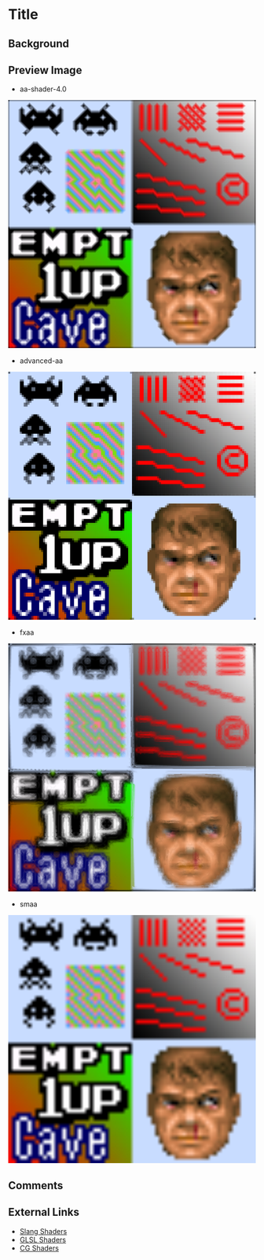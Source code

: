 # Title

## Background

## Preview Image
* aa-shader-4.0

![aa-shader-4.0](images/antialiasing/aa-shader-4.0.png)

* advanced-aa

![advanced-aa](images/antialiasing/advanced-aa.png)

* fxaa

![fxaa](images/antialiasing/fxaa.png)

* smaa

![smaa](images/antialiasing/smaa.png)

## Comments

## External Links

* [Slang Shaders](https://github.com/libretro/slang-shaders)
* [GLSL Shaders](https://github.com/libretro/glsl-shaders)  
* [CG Shaders](https://github.com/libretro/common-shaders)

